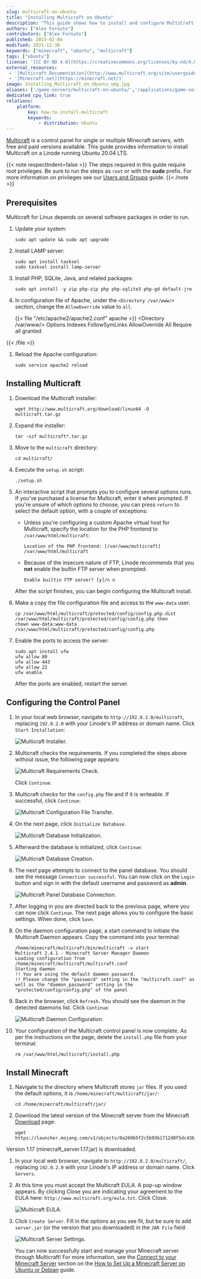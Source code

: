 ```yaml
---
slug: multicraft-on-ubuntu
title: "Installing Multicraft on Ubuntu"
description: "This guide shows how to install and configure MultiCraft, a control panel for single or multiple Minecraft servers, on a Linode running Ubuntu 20.04 LTS."
authors: ["Alex Fornuto"]
contributors: ["Alex Fornuto"]
published: 2015-02-04
modified: 2021-12-30
keywords: ["minecraft", "ubuntu", "multicraft"]
tags: ["ubuntu"]
license: '[CC BY-ND 4.0](https://creativecommons.org/licenses/by-nd/4.0)'
external_resources:
 - '[Multicraft Documentation](http://www.multicraft.org/site/userguide?view=index)'
 - '[Minecraft.net](https://minecraft.net/)'
image: Installing_Multicraft_on_Ubuntu_smg.jpg
aliases: ['/game-servers/multicraft-on-ubuntu/','/applications/game-servers/multicraft-on-ubuntu/']
dedicated_cpu_link: true
relations:
    platform:
        key: how-to-install-multicraft
        keywords:
            - distribution: Ubuntu
---
```


[Multicraft](http://www.multicraft.org/) is a control panel for single or multiple Minecraft servers, with free and paid versions available. This guide provides information to install Multicraft on a Linode running Ubuntu 20.04 LTS.

{{< note respectIndent=false >}}
The steps required in this guide require root privileges. Be sure to run the steps as `root` or with the **sudo** prefix. For more information on privileges see our [Users and Groups](/docs/guides/linux-users-and-groups/) guide.
{{< /note >}}

## Prerequisites

Multicraft for Linux depends on several software packages in order to run.

1.  Update your system:

        sudo apt update && sudo apt upgrade

1.  Install LAMP server:

        sudo apt install tasksel
        sudo tasksel install lamp-server

1.  Install PHP, SQLite, Java, and related packages:

        sudo apt install -y zip php-zip php php-sqlite3 php-gd default-jre


1.  In configuration file of Apache, under the `<Directory /var/www/>` section, change the `AllowOverride` value to `all`.

    {{< file "/etc/apache2/apache2.conf" apache >}}
<Directory /var/www/>
        Options Indexes FollowSymLinks
        AllowOverride All
        Require all granted
</Directory>
{{< /file >}}

1.  Reload the Apache configuration:

        sudo service apache2 reload

## Installing Multicraft

1.  Download the Multicraft installer:

        wget http://www.multicraft.org/download/linux64 -O multicraft.tar.gz

1.  Expand the installer:

        tar -xzf multicraft*.tar.gz

1.  Move to the `multicraft` directory:

        cd multicraft/

1.  Execute the `setup.sh` script:

        ./setup.sh

1.  An interactive script that prompts you to configure several options runs. If you've purchased a license for Multicraft, enter it when prompted. If you're unsure of which options to choose, you can press `return` to select the default option, with a couple of exceptions:

    * Unless you're configuring a custom Apache virtual host for Multicraft, specify the location for the PHP frontend to `/var/www/html/multicraft`:

          Location of the PHP frontend: [/var/www/multicraft] /var/www/html/multicraft

    * Because of the insecure nature of FTP, Linode recommends that you **not** enable the builtin FTP server when prompted:

          Enable builtin FTP server? [y]/n n

    After the script finishes, you can begin configuring the Multicraft install.

1.  Make a copy the file configuration file and access to the `www-data` user.

        cp /var/www/html/multicraft/protected/config/config.php.dist /var/www/html/multicraft/protected/config/config.php then
        chown www-data:www-data /var/www/html/multicraft/protected/config/config.php

1.  Enable the ports to access the server:

        sudo apt install ufw
        ufw allow 80
        ufw allow 443
        ufw allow 22
        ufw enable

    After the ports are enabled, restart the server.

## Configuring the Control Panel

1.  In your local web browser, navigate to `http://192.0.2.0/multicraft`, replacing `192.0.2.0` with your Linode's IP address or domain name. Click `Start Installation`:

    ![Multicraft Installer.](multicraft-init-1804.png)

1.  Multicraft checks the requirements. If you completed the steps above without issue, the following page appears:

    ![Multicraft Requirements Check.](multicraft-reqs-2004.png)

    Click `Continue`.

1.  Multicraft checks for the `config.php` file and if it is writeable. If successful, click `Continue`:

    ![Multicraft Configuration File Transfer.](multicraft-config-2004.png)

1.  On the next page, click `Initialize Database`.

    ![Multicraft Database Initialization.](multicraft-db-initialize-1804.png)

1.  Afterward the database is initialized, click `Continue`:

    ![Multicraft Database Creation.](multicraft-db-1804.png)

1.  The next page attempts to connect to the panel database. You should see the message `Connection successful`. You can now click on the `Login` button and sign in with the default username and password as **admin**.

    ![Multicraft Panel Database Connection.](multicraft-panel-1804.png)

1.  After logging in you are directed back to the previous page, where you can now click `Continue`. The next page allows you to configure the basic settings. When done, click `Save`.

1.  On the daemon configuration page, a start command to initiate the Multicraft Daemon appears. Copy the command into your terminal:

        /home/minecraft/multicraft/bin/multicraft -v start
        Multicraft 2.4.1 - Minecraft Server Manager Daemon
        Loading configuration from /home/minecraft/multicraft/multicraft.conf
        Starting daemon
        !! You are using the default daemon password.
        !! Please change the "password" setting in the "multicraft.conf" as well as the "daemon_password" setting in the "protected/config/config.php" of the panel

1.  Back in the browser, click  `Refresh`. You should see the daemon in the detected daemons list. Click `Continue`:

    ![Multicraft Daemon Configuration.](multicraft-daemon-1804.png)

1.  Your configuration of the Multicraft control panel is now complete. As per the instructions on the page, delete the `install.php` file from your terminal:

        rm /var/www/html/multicraft/install.php

## Install Minecraft

1.  Navigate to the directory where Multicraft stores `jar` files. If you used the default options, it is `/home/minecraft/multicraft/jar/`:

        cd /home/minecraft/multicraft/jar/

1.  Download the latest version of the Minecraft server from the Minecraft [Download](https://minecraft.net/download) page:

        wget  https://launcher.mojang.com/v1/objects/0a269b5f2c5b93b1712d0f5dc43b6182b9ab254e/server.jar

Version 1.17 (minecraft_server.1.17.jar) is downloaded.

1.  In your local web browser, navigate to `http://192.0.2.0/multicraft/`, replacing `192.0.2.0` with your Linode's IP address or domain name. Click `Servers`.

1.  At this time you must accept the Multicraft EULA. A pop-up window appears. By clicking Close you are indicating your agreement to the EULA here: `http://www.multicraft.org/eula.txt`. Click Close.

       ![Multicraft EULA.](multicraft-eula-popup.png)

1.  Click `Create Server`. Fill in the options as you see fit, but be sure to add `server.jar` (or the version that you downloaded) in the `JAR File` field:

    ![Multicraft Server Settings.](multicraft-server-settings-1804.png)

    You can now successfully start and manage your Minecraft server through Multicraft! For more information, see the [Connect to your Minecraft Server](/docs/guides/how-to-set-up-minecraft-server-on-ubuntu-or-debian/#connect-to-your-minecraft-server) section on the [How to Set Up a Minecraft Server on Ubuntu or Debian](/docs/guides/how-to-set-up-minecraft-server-on-ubuntu-or-debian) guide.
